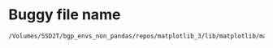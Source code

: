 # Buggy file name

```text
/Volumes/SSD2T/bgp_envs_non_pandas/repos/matplotlib_3/lib/matplotlib/markers.py
```
